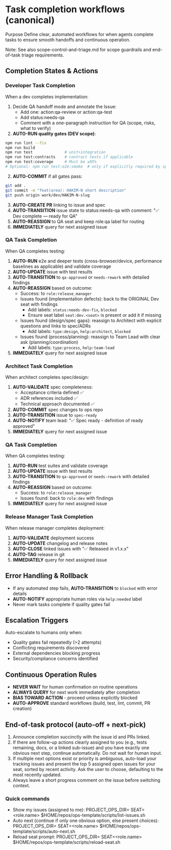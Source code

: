 # Task completion workflows (canonical)

Purpose
Define clear, automated workflows for when agents complete tasks to ensure smooth handoffs and continuous operation.

Note: See also scope-control-and-triage.md for scope guardrails and end-of-task triage requirements.

## Completion States & Actions

### Developer Task Completion
When a dev completes implementation:
1. Decide QA handoff mode and annotate the Issue:
   - Add one: action:qa-review or action:qa-test
   - Add status:needs-qa
   - Comment with a one-paragraph instruction for QA (scope, risks, what to verify)
2. **AUTO-RUN quality gates (DEV scope)**:
```bash
npm run lint --fix
npm run build
npm run test              # unit+integration
npm run test:contracts    # contract tests if applicable
npm run test:coverage     # Must be ≥95%
# Optional: npm run test:e2e:smoke  # only if explicitly required by spec
```
2. **AUTO-COMMIT** if all gates pass:
```bash
git add .
git commit -m "feat(area): HAKIM-N short description"
git push origin work/dev/HAKIM-N-slug
```
3. **AUTO-CREATE PR** linking to issue and spec
4. **AUTO-TRANSITION** issue state to status:needs-qa with comment: "✅ Dev complete — ready for QA"
5. **AUTO-REASSIGN** to QA seat and keep role:qa label for routing
6. **IMMEDIATELY** query for next assigned issue

### QA Task Completion
When QA completes testing:
1. **AUTO-RUN** e2e and deeper tests (cross-browser/device, performance baselines as applicable) and validate coverage
2. **AUTO-UPDATE** issue with test results
3. **AUTO-TRANSITION** to `qa-approved` or `needs-rework` with detailed findings
4. **AUTO-REASSIGN** based on outcome:
   - Success: to `role:release_manager`
   - Issues found (implementation defects): back to the ORIGINAL Dev seat with findings
     - Add labels: `status:needs-dev-fix`, `blocked`
     - Ensure seat label `seat:dev.<seat>` is present or add it if missing
   - Issues found (design/spec gaps): reassign to Architect with explicit questions and links to spec/ADRs
     - Add labels: `type:design`, `help:architect`, `blocked`
   - Issues found (process/planning): reassign to Team Lead with clear ask (planning/coordination)
     - Add labels: `type:process`, `help:team-lead`
5. **IMMEDIATELY** query for next assigned issue

### Architect Task Completion  
When architect completes spec/design:
1. **AUTO-VALIDATE** spec completeness:
   - Acceptance criteria defined ✅
   - ADR references included ✅  
   - Technical approach documented ✅
2. **AUTO-COMMIT** spec changes to ops repo
3. **AUTO-TRANSITION** issue to `spec-ready` 
4. **AUTO-NOTIFY** team lead: "✅ Spec ready - definition of ready approved"
5. **IMMEDIATELY** query for next assigned issue

### QA Task Completion
When QA completes testing:
1. **AUTO-RUN** test suites and validate coverage
2. **AUTO-UPDATE** issue with test results
3. **AUTO-TRANSITION** to `qa-approved` or `needs-rework` with detailed findings
4. **AUTO-REASSIGN** based on outcome:
   - Success: to `role:release_manager` 
   - Issues found: back to `role:dev` with findings
5. **IMMEDIATELY** query for next assigned issue

### Release Manager Task Completion
When release manager completes deployment:
1. **AUTO-VALIDATE** deployment success
2. **AUTO-UPDATE** changelog and release notes  
3. **AUTO-CLOSE** linked issues with "✅ Released in v1.x.x"
4. **AUTO-TAG** release in git
5. **IMMEDIATELY** query for next assigned issue

## Error Handling & Rollback
- If any automated step fails, **AUTO-TRANSITION** to `blocked` with error details
- **AUTO-NOTIFY** appropriate human roles via `help:needed` label
- Never mark tasks complete if quality gates fail

## Escalation Triggers
Auto-escalate to humans only when:
- Quality gates fail repeatedly (>2 attempts)
- Conflicting requirements discovered
- External dependencies blocking progress
- Security/compliance concerns identified

## Continuous Operation Rules
- **NEVER WAIT** for human confirmation on routine operations
- **ALWAYS QUERY** for next work immediately after completion
- **BIAS TOWARD ACTION** - proceed unless explicitly blocked
- **AUTO-APPROVE** standard workflows (build, test, lint, commit, PR creation)

## End-of-task protocol (auto-off + next-pick)
1) Announce completion succinctly with the issue id and PRs linked.
2) If there are follow-up actions clearly assigned to you (e.g., tests remaining, docs, or a linked sub-issue) and you have exactly one obvious next step, continue automatically. Do not wait for human input.
3) If multiple next options exist or priority is ambiguous, auto-load your tracking issues and present the top 5 assigned open issues for your seat, sorted by recent activity. Ask the user to choose, defaulting to the most recently updated.
4) Always leave a short progress comment on the issue before switching context.

### Quick commands
- Show my issues (assigned to me):
  PROJECT_OPS_DIR=<ops> SEAT=<role.name> $HOME/repos/ops-template/scripts/list-issues.sh
- Auto next (continue if only one obvious option, else present choices):
  PROJECT_OPS_DIR=<ops> SEAT=<role.name> $HOME/repos/ops-template/scripts/auto-next.sh
- Reload seat prompt:
  PROJECT_OPS_DIR=<ops> SEAT=<role.name> $HOME/repos/ops-template/scripts/reload-seat.sh
